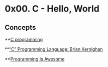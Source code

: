 # 0x00. C - Hello, World

## Concepts
**[C programming](https://s3.amazonaws.com/alx-intranet.hbtn.io/uploads/misc/2022/4/e0ccf91eec6b977a9e00ed384dc285df9c2772e3.pdf?X-Amz-Algorithm=AWS4-HMAC-SHA256&X-Amz-Credential=AKIARDDGGGOUSBVO6H7D%2F20220908%2Fus-east-1%2Fs3%2Faws4_request&X-Amz-Date=20220908T205337Z&X-Amz-Expires=86400&X-Amz-SignedHeaders=host&X-Amz-Signature=740e8ec5dc93d060179331500f1a563fe728255017444dbc4357bcde2a3dab38)

**[“C” Programming Language: Brian Kernighan](https://www.youtube.com/watch?v=de2Hsvxaf8M)

**[Programming Is Awesome](https://www.youtube.com/watch?v=smGalmxPVYc)
